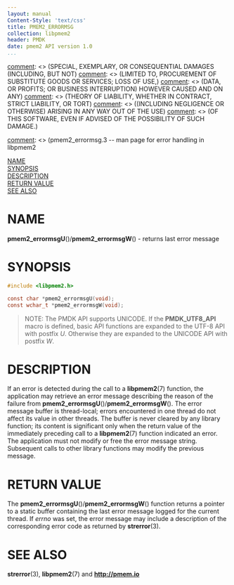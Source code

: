 ```yaml
---
layout: manual
Content-Style: 'text/css'
title: PMEM2_ERRORMSG
collection: libpmem2
header: PMDK
date: pmem2 API version 1.0
...
```


[comment]: <> (Copyright 2019, Intel Corporation)

[comment]: <> (Redistribution and use in source and binary forms, with or without)
[comment]: <> (modification, are permitted provided that the following conditions)
[comment]: <> (are met:)
[comment]: <> (    * Redistributions of source code must retain the above copyright)
[comment]: <> (      notice, this list of conditions and the following disclaimer.)
[comment]: <> (    * Redistributions in binary form must reproduce the above copyright)
[comment]: <> (      notice, this list of conditions and the following disclaimer in)
[comment]: <> (      the documentation and/or other materials provided with the)
[comment]: <> (      distribution.)
[comment]: <> (    * Neither the name of the copyright holder nor the names of its)
[comment]: <> (      contributors may be used to endorse or promote products derived)
[comment]: <> (      from this software without specific prior written permission.)

[comment]: <> (THIS SOFTWARE IS PROVIDED BY THE COPYRIGHT HOLDERS AND CONTRIBUTORS)
[comment]: <> ("AS IS" AND ANY EXPRESS OR IMPLIED WARRANTIES, INCLUDING, BUT NOT)
[comment]: <> (LIMITED TO, THE IMPLIED WARRANTIES OF MERCHANTABILITY AND FITNESS FOR)
[comment]: <> (A PARTICULAR PURPOSE ARE DISCLAIMED. IN NO EVENT SHALL THE COPYRIGHT)
[comment]: <> (OWNER OR CONTRIBUTORS BE LIABLE FOR ANY DIRECT, INDIRECT, INCIDENTAL,)
[comment]: <> (SPECIAL, EXEMPLARY, OR CONSEQUENTIAL DAMAGES (INCLUDING, BUT NOT)
[comment]: <> (LIMITED TO, PROCUREMENT OF SUBSTITUTE GOODS OR SERVICES; LOSS OF USE,)
[comment]: <> (DATA, OR PROFITS; OR BUSINESS INTERRUPTION) HOWEVER CAUSED AND ON ANY)
[comment]: <> (THEORY OF LIABILITY, WHETHER IN CONTRACT, STRICT LIABILITY, OR TORT)
[comment]: <> ((INCLUDING NEGLIGENCE OR OTHERWISE) ARISING IN ANY WAY OUT OF THE USE)
[comment]: <> (OF THIS SOFTWARE, EVEN IF ADVISED OF THE POSSIBILITY OF SUCH DAMAGE.)

[comment]: <> (pmem2_errormsg.3 -- man page for error handling in libpmem2

[NAME](#name)<br />
[SYNOPSIS](#synopsis)<br />
[DESCRIPTION](#description)<br />
[RETURN VALUE](#return-value)<br />
[SEE ALSO](#see-also)<br />

# NAME #

**pmem2_errormsgU**()/**pmem2_errormsgW**() - returns last error message

# SYNOPSIS #

```c
#include <libpmem2.h>

const char *pmem2_errormsgU(void);
const wchar_t *pmem2_errormsgW(void);
```


>NOTE: The PMDK API supports UNICODE. If the **PMDK_UTF8_API** macro is
defined, basic API functions are expanded to the UTF-8 API with postfix *U*.
Otherwise they are expanded to the UNICODE API with postfix *W*.

# DESCRIPTION #

If an error is detected during the call to a **libpmem2**(7) function, the
application may retrieve an error message describing the reason of the failure
from **pmem2_errormsgU**()/**pmem2_errormsgW**(). The error message buffer is thread-local;
errors encountered in one thread do not affect its value in
other threads. The buffer is never cleared by any library function; its
content is significant only when the return value of the immediately preceding
call to a **libpmem2**(7) function indicated an error.
The application must not modify or free the error message string.
Subsequent calls to other library functions may modify the previous message.

# RETURN VALUE #

The **pmem2_errormsgU**()/**pmem2_errormsgW**() function returns a pointer to a static buffer
containing the last error message logged for the current thread. If *errno*
was set, the error message may include a description of the corresponding
error code as returned by **strerror**(3).

# SEE ALSO #

**strerror**(3), **libpmem2**(7) and **<http://pmem.io>**
